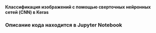 #### Классификация изображений с помощью сверточных нейронных сетей (CNN) в Keras
### Описание кода находится в Jupyter Notebook
